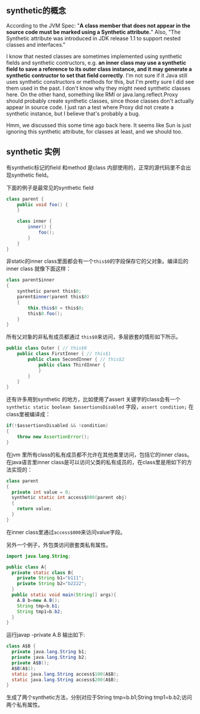 ## synthetic的概念 

According to the JVM Spec: "**A class member that does not appear in the source code must be marked using a Synthetic attribute.**" Also, "The Synthetic attribute was introduced in JDK release 1.1 to support nested classes and interfaces."    

I know that nested classes are sometimes implemented using synthetic fields and synthetic contructors, e.g. **an inner class may use a synthetic field to save a reference to its outer class instance, and it may generate a synthetic contructor to set that field correctly**. I'm not sure if it Java still uses synthetic constructors or methods for this, but I'm pretty sure I did see them used in the past. I don't know why they might need synthetic classes here. On the other hand, something like RMI or java.lang.reflect.Proxy should probably create synthetic classes, since those classes don't actually appear in source code. I just ran a test where Proxy did not create a synthetic instance, but I believe that's probably a bug.   

Hmm, we discussed this some time ago back here. It seems like Sun is just ignoring this synthetic attribute, for classes at least, and we should too.   

## synthetic 实例
有synthetic标记的field 和method 是class 内部使用的，正常的源代码里不会出现synthetic field。  

下面的例子是最常见的synthetic field 
``` java
class parent {   
    public void foo() {   
    }   
  
    class inner {   
        inner() {   
      		foo();   
    	}   
    }   
}  
```
非static的inner class里面都会有一个`this$0`的字段保存它的父对象。编译后的inner class 就像下面这样：  
``` java
class parent$inner   
{   
	synthetic parent this$0;   
	parent$inner(parent this$0)   
	{   
		this.this$0 = this$0;   
		this$0.foo();   
	}   
}  
```
所有父对象的非私有成员都通过 `this$0`来访问，多层嵌套的情形如下所示。 
``` java
public class Outer { // this$0
	public class FirstInner { // this$1
		public class SecondInner { // this$2
			public class ThirdInner {
			}
		}
	}
}
```
还有许多用到synthetic 的地方，比如使用了assert 关键字的class会有一个 `synthetic static boolean $assertionsDisabled` 字段，`assert condition;` 在class里被编译成：  
``` java
if(!$assertionsDisabled && !condition)   
{   
	throw new AssertionError();   
}  
```

在jvm 里所有class的私有成员都不允许在其他类里访问，包括它的inner class。在java语言里inner class是可以访问父类的私有成员的，在class里是用如下的方法实现的：   
``` java
class parent   
{   
  private int value = 0;   
  synthetic static int access$000(parent obj)   
  {   
    return value;   
  }   
}  
```
在inner class里通过`access$000`来访问value字段。   

另外一个例子，外包类访问嵌套类私有属性。  
``` java
import java.lang.String;

public class A{
  private static class B{
    private String b1="b111";
    private String b2="b2222";
  }
  public static void main(String[] args){
    A.B b=new A.B();
    String tmp=b.b1;
    String tmp1=b.b2;
  }
}
```
运行javap -private A.B 输出如下:
``` java
class A$B {
  private java.lang.String b1;
  private java.lang.String b2;
  private A$B();
  A$B(A$1);
  static java.lang.String access$100(A$B);
  static java.lang.String access$200(A$B);
}
``` 
生成了两个synthetic方法，分别对应于String tmp=b.b1;String tmp1=b.b2;访问两个私有属性。


